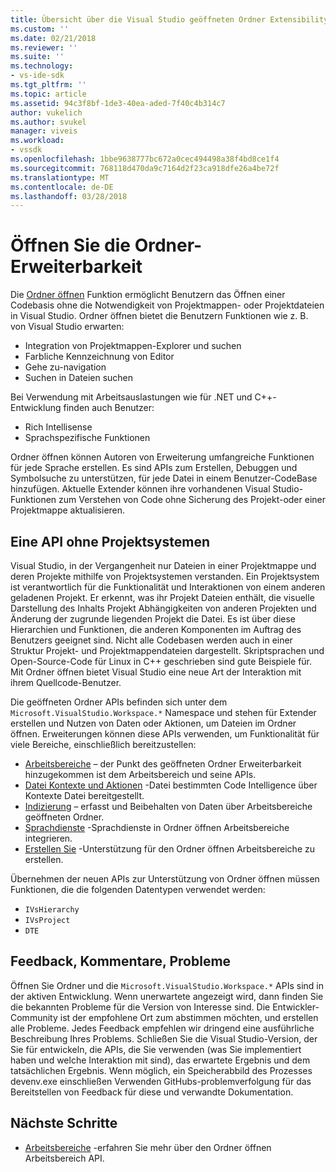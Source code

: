 ```yaml
---
title: Übersicht über die Visual Studio geöffneten Ordner Extensibility | Microsoft Docs
ms.custom: ''
ms.date: 02/21/2018
ms.reviewer: ''
ms.suite: ''
ms.technology:
- vs-ide-sdk
ms.tgt_pltfrm: ''
ms.topic: article
ms.assetid: 94c3f8bf-1de3-40ea-aded-7f40c4b314c7
author: vukelich
ms.author: svukel
manager: viveis
ms.workload:
- vssdk
ms.openlocfilehash: 1bbe9638777bc672a0cec494498a38f4bd8ce1f4
ms.sourcegitcommit: 768118d470da9c7164d2f23ca918dfe26a4be72f
ms.translationtype: MT
ms.contentlocale: de-DE
ms.lasthandoff: 03/28/2018
---
```

# <a name="open-folder-extensibility"></a>Öffnen Sie die Ordner-Erweiterbarkeit

Die [Ordner öffnen](../ide/develop-code-in-visual-studio-without-projects-or-solutions.md) Funktion ermöglicht Benutzern das Öffnen einer Codebasis ohne die Notwendigkeit von Projektmappen- oder Projektdateien in Visual Studio. Ordner öffnen bietet die Benutzern Funktionen wie z. B. von Visual Studio erwarten:

* Integration von Projektmappen-Explorer und suchen
* Farbliche Kennzeichnung von Editor
* Gehe zu-navigation
* Suchen in Dateien suchen

Bei Verwendung mit Arbeitsauslastungen wie für .NET und C++-Entwicklung finden auch Benutzer:

* Rich Intellisense
* Sprachspezifische Funktionen

Ordner öffnen können Autoren von Erweiterung umfangreiche Funktionen für jede Sprache erstellen. Es sind APIs zum Erstellen, Debuggen und Symbolsuche zu unterstützen, für jede Datei in einem Benutzer-CodeBase hinzufügen. Aktuelle Extender können ihre vorhandenen Visual Studio-Funktionen zum Verstehen von Code ohne Sicherung des Projekt-oder einer Projektmappe aktualisieren.

## <a name="an-api-without-project-systems"></a>Eine API ohne Projektsystemen

Visual Studio, in der Vergangenheit nur Dateien in einer Projektmappe und deren Projekte mithilfe von Projektsystemen verstanden. Ein Projektsystem ist verantwortlich für die Funktionalität und Interaktionen von einem anderen geladenen Projekt. Er erkennt, was ihr Projekt Dateien enthält, die visuelle Darstellung des Inhalts Projekt Abhängigkeiten von anderen Projekten und Änderung der zugrunde liegenden Projekt die Datei. Es ist über diese Hierarchien und Funktionen, die anderen Komponenten im Auftrag des Benutzers geeignet sind. Nicht alle Codebasen werden auch in einer Struktur Projekt- und Projektmappendateien dargestellt. Skriptsprachen und Open-Source-Code für Linux in C++ geschrieben sind gute Beispiele für. Mit Ordner öffnen bietet Visual Studio eine neue Art der Interaktion mit ihrem Quellcode-Benutzer.

Die geöffneten Ordner APIs befinden sich unter dem `Microsoft.VisualStudio.Workspace.*` Namespace und stehen für Extender erstellen und Nutzen von Daten oder Aktionen, um Dateien im Ordner öffnen. Erweiterungen können diese APIs verwenden, um Funktionalität für viele Bereiche, einschließlich bereitzustellen:

- [Arbeitsbereiche](workspaces.md) – der Punkt des geöffneten Ordner Erweiterbarkeit hinzugekommen ist dem Arbeitsbereich und seine APIs.
- [Datei Kontexte und Aktionen](workspace-file-contexts.md) -Datei bestimmten Code Intelligence über Kontexte Datei bereitgestellt.
- [Indizierung](workspace-indexing.md) – erfasst und Beibehalten von Daten über Arbeitsbereiche geöffneten Ordner.
- [Sprachdienste](workspace-language-services.md) -Sprachdienste in Ordner öffnen Arbeitsbereiche integrieren.
- [Erstellen Sie](workspace-build.md) -Unterstützung für den Ordner öffnen Arbeitsbereiche zu erstellen.

Übernehmen der neuen APIs zur Unterstützung von Ordner öffnen müssen Funktionen, die die folgenden Datentypen verwendet werden:

- `IVsHierarchy`
- `IVsProject`
- `DTE`

## <a name="feedback-comments-issues"></a>Feedback, Kommentare, Probleme

Öffnen Sie Ordner und die `Microsoft.VisualStudio.Workspace.*` APIs sind in der aktiven Entwicklung. Wenn unerwartete angezeigt wird, dann finden Sie die bekannten Probleme für die Version von Interesse sind. Die Entwickler-Community ist der empfohlene Ort zum abstimmen möchten, und erstellen alle Probleme. Jedes Feedback empfehlen wir dringend eine ausführliche Beschreibung Ihres Problems. Schließen Sie die Visual Studio-Version, der Sie für entwickeln, die APIs, die Sie verwenden (was Sie implementiert haben und welche Interaktion mit sind), das erwartete Ergebnis und dem tatsächlichen Ergebnis. Wenn möglich, ein Speicherabbild des Prozesses devenv.exe einschließen Verwenden GitHubs-problemverfolgung für das Bereitstellen von Feedback für diese und verwandte Dokumentation.

## <a name="next-steps"></a>Nächste Schritte

* [Arbeitsbereiche](workspaces.md) -erfahren Sie mehr über den Ordner öffnen Arbeitsbereich API.